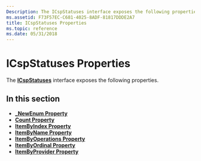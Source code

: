```yaml
---
Description: The ICspStatuses interface exposes the following properties.
ms.assetid: F73F57EC-C681-4025-8ADF-81817DDDE2A7
title: ICspStatuses Properties
ms.topic: reference
ms.date: 05/31/2018
---
```


# ICspStatuses Properties

The [**ICspStatuses**](/windows/desktop/api/CertEnroll/nn-certenroll-icspstatuses) interface exposes the following properties.

## In this section

-   [**\_NewEnum Property**](/windows/desktop/api/CertEnroll/nf-certenroll-icspstatuses-get__newenum)
-   [**Count Property**](/windows/desktop/api/CertEnroll/nf-certenroll-icspstatuses-get_count)
-   [**ItemByIndex Property**](/windows/desktop/api/CertEnroll/nf-certenroll-icspstatuses-get_itembyindex)
-   [**ItemByName Property**](/windows/desktop/api/CertEnroll/nf-certenroll-icspstatuses-get_itembyname)
-   [**ItemByOperations Property**](/windows/desktop/api/CertEnroll/nf-certenroll-icspstatuses-get_itembyoperations)
-   [**ItemByOrdinal Property**](/windows/desktop/api/CertEnroll/nf-certenroll-icspstatuses-get_itembyordinal)
-   [**ItemByProvider Property**](/windows/desktop/api/CertEnroll/nf-certenroll-icspstatuses-get_itembyprovider)

 

 



